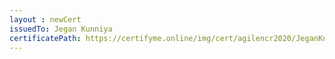 ```yaml
--- 
layout : newCert 
issuedTo: Jegan Kunniya 
certificatePath: https://certifyme.online/img/cert/agilencr2020/JeganKunniya_1dc69.png
--- 
```

